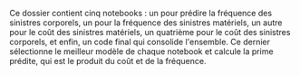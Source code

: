 Ce dossier contient cinq notebooks : un pour prédire la fréquence des sinistres corporels, un pour la fréquence des sinistres matériels, un autre pour le coût des sinistres matériels, un quatrième pour le coût des sinistres corporels, et enfin, un code final qui consolide l'ensemble. Ce dernier sélectionne le meilleur modèle de chaque notebook et calcule la prime prédite, qui est le produit du coût et de la fréquence.
